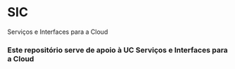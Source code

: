 # SIC
Serviços e Interfaces para a Cloud
### Este repositório serve de apoio à UC Serviços e Interfaces para a Cloud
